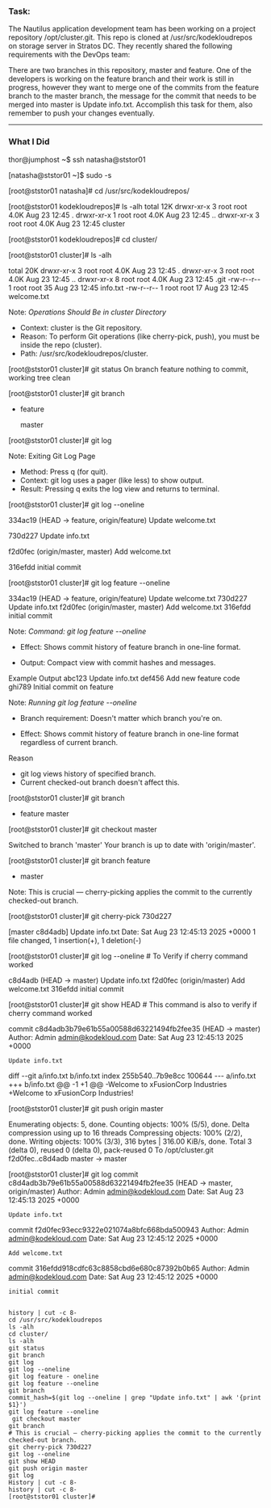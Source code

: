 ### Task:

The Nautilus application development team has been working on a project repository /opt/cluster.git. This repo is cloned at /usr/src/kodekloudrepos on storage server in Stratos DC. They recently shared the following requirements with the DevOps team:

There are two branches in this repository, master and feature. One of the developers is working on the feature branch and their work is still in progress, however they want to merge one of the commits from the feature branch to the master branch, the message for the commit that needs to be merged into master is Update info.txt. Accomplish this task for them, also remember to push your changes eventually.

------------------------------------------------

### What I Did

thor@jumphost ~$ ssh natasha@ststor01   

[natasha@ststor01 ~]$ sudo -s

[root@ststor01 natasha]# cd /usr/src/kodekloudrepos/

[root@ststor01 kodekloudrepos]# ls -alh
total 12K
drwxr-xr-x 3 root root 4.0K Aug 23 12:45 .
drwxr-xr-x 1 root root 4.0K Aug 23 12:45 ..
drwxr-xr-x 3 root root 4.0K Aug 23 12:45 cluster

[root@ststor01 kodekloudrepos]# cd cluster/

[root@ststor01 cluster]# ls -alh

total 20K
drwxr-xr-x 3 root root 4.0K Aug 23 12:45 .
drwxr-xr-x 3 root root 4.0K Aug 23 12:45 ..
drwxr-xr-x 8 root root 4.0K Aug 23 12:45 .git
-rw-r--r-- 1 root root   35 Aug 23 12:45 info.txt
-rw-r--r-- 1 root root   17 Aug 23 12:45 welcome.txt

Note: *Operations Should Be in cluster Directory*
- Context: cluster is the Git repository.
- Reason: To perform Git operations (like cherry-pick, push), you must be inside the repo (cluster).
- Path: /usr/src/kodekloudrepos/cluster.

[root@ststor01 cluster]# git status
On branch feature
nothing to commit, working tree clean

[root@ststor01 cluster]# git branch

* feature

  master

[root@ststor01 cluster]# git log

Note: Exiting Git Log Page
- Method: Press q (for quit).
- Context: git log uses a pager (like less) to show output.
- Result: Pressing q exits the log view and returns to terminal.


[root@ststor01 cluster]# git log --oneline

334ac19 (HEAD -> feature, origin/feature) Update welcome.txt

730d227 Update info.txt

f2d0fec (origin/master, master) Add welcome.txt

316efdd initial commit

[root@ststor01 cluster]# git log feature --oneline

334ac19 (HEAD -> feature, origin/feature) Update welcome.txt
730d227 Update info.txt
f2d0fec (origin/master, master) Add welcome.txt
316efdd initial commit


Note: *Command: git log feature --oneline*

- Effect: Shows commit history of feature branch in one-line format.

- Output: Compact view with commit hashes and messages.

Example Output
abc123 Update info.txt
def456 Add new feature code
ghi789 Initial commit on feature


Note: *Running git log feature --oneline*

- Branch requirement: Doesn't matter which branch you're on.

- Effect: Shows commit history of feature branch in one-line format regardless of current branch.

Reason
- git log <branch> views history of specified branch.
- Current checked-out branch doesn't affect this.

[root@ststor01 cluster]# git branch
* feature
  master

[root@ststor01 cluster]#  git checkout master

Switched to branch 'master'
Your branch is up to date with 'origin/master'.

[root@ststor01 cluster]# git branch
  feature
* master

Note: This is crucial — cherry-picking applies the commit to the currently checked-out branch.

[root@ststor01 cluster]# git cherry-pick 730d227

[master c8d4adb] Update info.txt
 Date: Sat Aug 23 12:45:13 2025 +0000
 1 file changed, 1 insertion(+), 1 deletion(-)

[root@ststor01 cluster]# git log --oneline  # To Verify if cherry command worked

c8d4adb (HEAD -> master) Update info.txt
f2d0fec (origin/master) Add welcome.txt
316efdd initial commit

[root@ststor01 cluster]# git show HEAD  # This command is also to verify if cherry command worked

commit c8d4adb3b79e61b55a00588d63221494fb2fee35 (HEAD -> master)
Author: Admin <admin@kodekloud.com>
Date:   Sat Aug 23 12:45:13 2025 +0000

    Update info.txt

diff --git a/info.txt b/info.txt
index 255b540..7b9e8cc 100644
--- a/info.txt
+++ b/info.txt
@@ -1 +1 @@
-Welcome to xFusionCorp Industries
+Welcome to xFusionCorp Industries!

[root@ststor01 cluster]# git push origin master

Enumerating objects: 5, done.
Counting objects: 100% (5/5), done.
Delta compression using up to 16 threads
Compressing objects: 100% (2/2), done.
Writing objects: 100% (3/3), 316 bytes | 316.00 KiB/s, done.
Total 3 (delta 0), reused 0 (delta 0), pack-reused 0
To /opt/cluster.git
   f2d0fec..c8d4adb  master -> master

[root@ststor01 cluster]# git log
commit c8d4adb3b79e61b55a00588d63221494fb2fee35 (HEAD -> master, origin/master)
Author: Admin <admin@kodekloud.com>
Date:   Sat Aug 23 12:45:13 2025 +0000

    Update info.txt

commit f2d0fec93ecc9322e021074a8bfc668bda500943
Author: Admin <admin@kodekloud.com>
Date:   Sat Aug 23 12:45:12 2025 +0000

    Add welcome.txt

commit 316efdd918cdfc63c8858cbd6e680c87392b0b65
Author: Admin <admin@kodekloud.com>
Date:   Sat Aug 23 12:45:12 2025 +0000

    initial commit
```
 
history | cut -c 8-
cd /usr/src/kodekloudrepos
ls -alh
cd cluster/
ls -alh
git status
git branch
git log
git log --oneline
git log feature - oneline
git log feature --oneline
git branch
commit_hash=$(git log --oneline | grep "Update info.txt" | awk '{print $1}')
git log feature --oneline
 git checkout master
git branch
# This is crucial — cherry-picking applies the commit to the currently checked-out branch.
git cherry-pick 730d227
git log --oneline
git show HEAD
git push origin master
git log
History | cut -c 8-
history | cut -c 8-
[root@ststor01 cluster]# 
